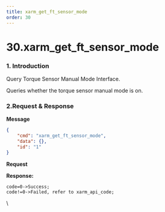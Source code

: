 ```yaml
---
title: xarm_get_ft_sensor_mode
order: 30
---
```

# 30.xarm\_get\_ft\_sensor\_mode


### 1. Introduction


Query Torque Sensor Manual Mode Interface.

Queries whether the torque sensor manual mode is on.



###  2.Request & Response

**Message**




```json
{
    "cmd": "xarm_get_ft_sensor_mode",
    "data": {},
    "id": "1"
}
```     
**Request**











**Response:**     



```
code=0->Success;
code!=0->Failed, refer to xarm_api_code;
```



\










